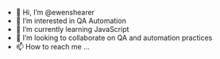 - 👋 Hi, I’m @ewenshearer
- 👀 I’m interested in QA Automation
- 🌱 I’m currently learning JavaScript
- 💞️ I’m looking to collaborate on QA and automation practices
- 📫 How to reach me ...

<!---
ewenshearer/ewenshearer is a ✨ special ✨ repository because its `README.md` (this file) appears on your GitHub profile.
You can click the Preview link to take a look at your changes.
--->
